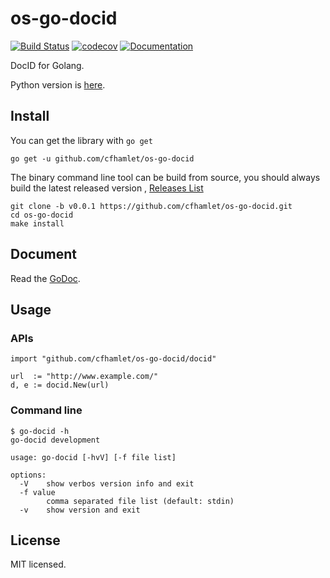 # os-go-docid

[![Build Status](https://www.travis-ci.org/cfhamlet/os-go-docid.svg?branch=master)](https://www.travis-ci.org/cfhamlet/os-go-docid)
[![codecov](https://codecov.io/gh/cfhamlet/os-go-docid/branch/master/graph/badge.svg)](https://codecov.io/gh/cfhamlet/os-go-docid)
[![Documentation](https://godoc.org/github.com/cfhamlet/os-go-docid/docid?status.svg)](https://godoc.org/github.com/cfhamlet/os-go-docid/docid)


DocID for Golang. 

Python version is [here]( https://github.com/cfhamlet/os-docid ).

## Install

You can get the library with ``go get``

```
go get -u github.com/cfhamlet/os-go-docid
```

The binary command line tool can be build from source, you should always build the latest released version , [Releases List]( https://github.com/cfhamlet/os-go-docid/releases )

```
git clone -b v0.0.1 https://github.com/cfhamlet/os-go-docid.git
cd os-go-docid
make install
```

## Document

Read the [GoDoc](https://godoc.org/github.com/cfhamlet/os-go-docid/docid ).

## Usage

### APIs

```
import "github.com/cfhamlet/os-go-docid/docid"

url  := "http://www.example.com/"
d, e := docid.New(url)
```

### Command line

```
$ go-docid -h
go-docid development

usage: go-docid [-hvV] [-f file list]

options:
  -V    show verbos version info and exit
  -f value
        comma separated file list (default: stdin)
  -v    show version and exit
```

## License
  MIT licensed.

